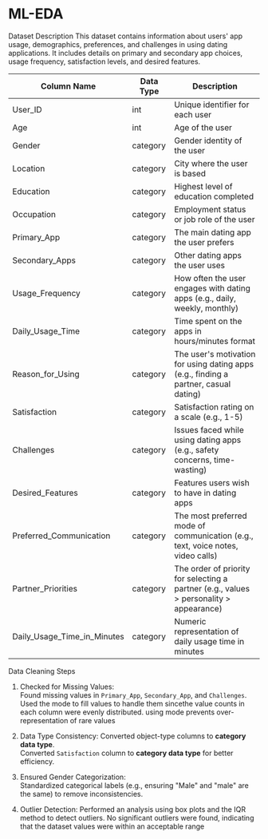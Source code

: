 # ML-EDA
 Dataset Description
This dataset contains information about users' app usage, demographics, preferences, and challenges in using dating applications. It includes details on primary and secondary app choices, usage frequency, satisfaction levels, and desired features.

| Column Name                   | Data Type | Description |
|--------------------------------|----------|-------------|
| User_ID                        | int      | Unique identifier for each user |
| Age                            | int      | Age of the user |
| Gender                         | category   | Gender identity of the user |
| Location                       | category   | City where the user is based |
| Education                      | category   | Highest level of education completed |
| Occupation                     | category   | Employment status or job role of the user |
| Primary_App                    | category   | The main dating app the user prefers |
| Secondary_Apps                 | category   | Other dating apps the user uses |
| Usage_Frequency                | category   | How often the user engages with dating apps (e.g., daily, weekly, monthly) |
| Daily_Usage_Time               | category   | Time spent on the apps in hours/minutes format |
| Reason_for_Using               | category   | The user's motivation for using dating apps (e.g., finding a partner, casual dating) |
| Satisfaction                   | category      | Satisfaction rating on a scale (e.g., 1-5) |
| Challenges                     | category   | Issues faced while using dating apps (e.g., safety concerns, time-wasting) |
| Desired_Features               | category   | Features users wish to have in dating apps |
| Preferred_Communication        | category   | The most preferred mode of communication (e.g., text, voice notes, video calls) |
| Partner_Priorities             | category   | The order of priority for selecting a partner (e.g., values > personality > appearance) |
| Daily_Usage_Time_in_Minutes    | category      | Numeric representation of daily usage time in minutes |



Data Cleaning Steps 

1. Checked for Missing Values:  
    Found missing values in `Primary_App`, `Secondary_App`, and `Challenges`.  
    Used the mode to fill values  to handle them sincethe value counts in each column were evenly distributed. using mode prevents over-representation of rare values

2. Data Type Consistency: 
   Converted object-type columns to **category data type**.  
    Converted `Satisfaction` column to **category data type** for better efficiency.  

3. Ensured Gender Categorization:  
    Standardized categorical labels (e.g., ensuring "Male" and "male" are the same) to remove inconsistencies.  

4. Outlier Detection:
    Performed an analysis using box plots and the IQR method to detect outliers.
     No significant outliers were found, indicating that the dataset values were within an acceptable range
